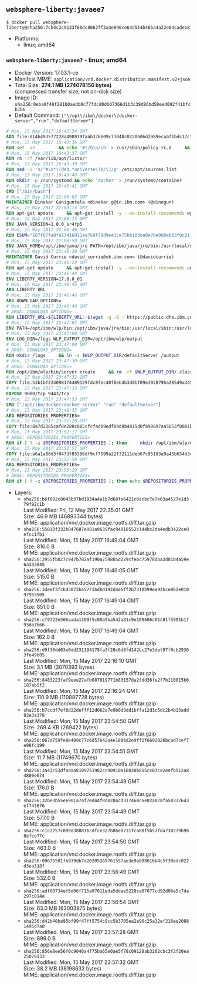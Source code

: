 ## `websphere-liberty:javaee7`

```console
$ docker pull websphere-liberty@sha256:7cb4c2c9133f60dc8062ff3a3e890ce64d514b465a4a22e64cade18f6549633a
```

-	Platforms:
	-	linux; amd64

### `websphere-liberty:javaee7` - linux; amd64

-	Docker Version: 17.03.1-ce
-	Manifest MIME: `application/vnd.docker.distribution.manifest.v2+json`
-	Total Size: **274.1 MB (274078156 bytes)**  
	(compressed transfer size, not on-disk size)
-	Image ID: `sha256:0eba9f48f281b0aedb0c77fdcd0db07366d1b3c39d86bd50eed092f41bfcb786`
-	Default Command: `["\/opt\/ibm\/docker\/docker-server","run","defaultServer"]`

```dockerfile
# Mon, 15 May 2017 16:43:34 GMT
ADD file:d14b493577228a498919faab376609c73048c0220b06d2989ecaaf1bdc17cf6c in / 
# Mon, 15 May 2017 16:43:36 GMT
RUN set -xe 		&& echo '#!/bin/sh' > /usr/sbin/policy-rc.d 	&& echo 'exit 101' >> /usr/sbin/policy-rc.d 	&& chmod +x /usr/sbin/policy-rc.d 		&& dpkg-divert --local --rename --add /sbin/initctl 	&& cp -a /usr/sbin/policy-rc.d /sbin/initctl 	&& sed -i 's/^exit.*/exit 0/' /sbin/initctl 		&& echo 'force-unsafe-io' > /etc/dpkg/dpkg.cfg.d/docker-apt-speedup 		&& echo 'DPkg::Post-Invoke { "rm -f /var/cache/apt/archives/*.deb /var/cache/apt/archives/partial/*.deb /var/cache/apt/*.bin || true"; };' > /etc/apt/apt.conf.d/docker-clean 	&& echo 'APT::Update::Post-Invoke { "rm -f /var/cache/apt/archives/*.deb /var/cache/apt/archives/partial/*.deb /var/cache/apt/*.bin || true"; };' >> /etc/apt/apt.conf.d/docker-clean 	&& echo 'Dir::Cache::pkgcache ""; Dir::Cache::srcpkgcache "";' >> /etc/apt/apt.conf.d/docker-clean 		&& echo 'Acquire::Languages "none";' > /etc/apt/apt.conf.d/docker-no-languages 		&& echo 'Acquire::GzipIndexes "true"; Acquire::CompressionTypes::Order:: "gz";' > /etc/apt/apt.conf.d/docker-gzip-indexes 		&& echo 'Apt::AutoRemove::SuggestsImportant "false";' > /etc/apt/apt.conf.d/docker-autoremove-suggests
# Mon, 15 May 2017 16:43:37 GMT
RUN rm -rf /var/lib/apt/lists/*
# Mon, 15 May 2017 16:43:39 GMT
RUN sed -i 's/^#\s*\(deb.*universe\)$/\1/g' /etc/apt/sources.list
# Mon, 15 May 2017 16:43:40 GMT
RUN mkdir -p /run/systemd && echo 'docker' > /run/systemd/container
# Mon, 15 May 2017 16:43:41 GMT
CMD ["/bin/bash"]
# Mon, 15 May 2017 22:08:02 GMT
MAINTAINER Dinakar Guniguntala <dinakar.g@in.ibm.com> (@dinogun)
# Mon, 15 May 2017 22:08:14 GMT
RUN apt-get update     && apt-get install -y --no-install-recommends wget ca-certificates     && rm -rf /var/lib/apt/lists/*
# Mon, 15 May 2017 22:08:15 GMT
ENV JAVA_VERSION=1.8.0_sr4fp5
# Mon, 15 May 2017 22:08:49 GMT
RUN ESUM="187f67fa0fa23416811aa76df70d9e43ce75bb18bba0e7be080eb83f0c21fb20"     && BASE_URL="https://public.dhe.ibm.com/ibmdl/export/pub/systems/cloud/runtimes/java/meta/"     && YML_FILE="jre/linux/x86_64/index.yml"     && wget -q -U UA_IBM_JAVA_Docker -O /tmp/index.yml $BASE_URL/$YML_FILE     && JAVA_URL=$(cat /tmp/index.yml | sed -n '/'$JAVA_VERSION'/{n;p}' | sed -n 's/\s*uri:\s//p' | tr -d '\r')     && wget -q -U UA_IBM_JAVA_Docker -O /tmp/ibm-java.bin $JAVA_URL     && echo "$ESUM  /tmp/ibm-java.bin" | sha256sum -c -     && echo "INSTALLER_UI=silent" > /tmp/response.properties     && echo "USER_INSTALL_DIR=/opt/ibm/java" >> /tmp/response.properties     && echo "LICENSE_ACCEPTED=TRUE" >> /tmp/response.properties     && mkdir -p /opt/ibm     && chmod +x /tmp/ibm-java.bin     && /tmp/ibm-java.bin -i silent -f /tmp/response.properties     && rm -f /tmp/response.properties     && rm -f /tmp/index.yml     && rm -f /tmp/ibm-java.bin
# Mon, 15 May 2017 22:08:50 GMT
ENV JAVA_HOME=/opt/ibm/java/jre PATH=/opt/ibm/java/jre/bin:/usr/local/sbin:/usr/local/bin:/usr/sbin:/usr/bin:/sbin:/bin
# Mon, 15 May 2017 23:46:20 GMT
MAINTAINER David Currie <david_currie@uk.ibm.com> (@davidcurrie)
# Mon, 15 May 2017 23:46:29 GMT
RUN apt-get update     && apt-get install -y --no-install-recommends unzip     && rm -rf /var/lib/apt/lists/*
# Mon, 15 May 2017 23:46:44 GMT
ENV LIBERTY_VERSION=17.0.0_01
# Mon, 15 May 2017 23:46:45 GMT
ARG LIBERTY_URL
# Mon, 15 May 2017 23:46:46 GMT
ARG DOWNLOAD_OPTIONS=
# Mon, 15 May 2017 23:46:49 GMT
# ARGS: DOWNLOAD_OPTIONS=
RUN LIBERTY_URL=${LIBERTY_URL:-$(wget -q -O - https://public.dhe.ibm.com/ibmdl/export/pub/software/websphere/wasdev/downloads/wlp/index.yml  | grep $LIBERTY_VERSION -A 6 | sed -n 's/\s*kernel:\s//p' | tr -d '\r' )}      && wget $DOWNLOAD_OPTIONS $LIBERTY_URL -U UA-IBM-WebSphere-Liberty-Docker -O /tmp/wlp.zip     && unzip -q /tmp/wlp.zip -d /opt/ibm     && rm /tmp/wlp.zip
# Mon, 15 May 2017 23:47:07 GMT
ENV PATH=/opt/ibm/wlp/bin:/opt/ibm/java/jre/bin:/usr/local/sbin:/usr/local/bin:/usr/sbin:/usr/bin:/sbin:/bin
# Mon, 15 May 2017 23:47:08 GMT
ENV LOG_DIR=/logs WLP_OUTPUT_DIR=/opt/ibm/wlp/output
# Mon, 15 May 2017 23:47:09 GMT
# ARGS: DOWNLOAD_OPTIONS=
RUN mkdir /logs     && ln -s $WLP_OUTPUT_DIR/defaultServer /output     && ln -s /opt/ibm/wlp/usr/servers/defaultServer /config
# Mon, 15 May 2017 23:47:30 GMT
# ARGS: DOWNLOAD_OPTIONS=
RUN /opt/ibm/wlp/bin/server create     && rm -rf $WLP_OUTPUT_DIR/.classCache /output/workarea
# Mon, 15 May 2017 23:47:32 GMT
COPY file:53b1bf224098174489129fdc8fec40f8eb4b3d0bf09e3028796a285d9a3457f1 in /opt/ibm/docker/ 
# Mon, 15 May 2017 23:47:32 GMT
EXPOSE 9080/tcp 9443/tcp
# Mon, 15 May 2017 23:47:53 GMT
CMD ["/opt/ibm/docker/docker-server" "run" "defaultServer"]
# Mon, 15 May 2017 23:48:33 GMT
ARG REPOSITORIES_PROPERTIES=
# Mon, 15 May 2017 23:51:28 GMT
COPY file:8a7d2385caf8e280c085cfcfad69edf89d8b4815d0f898897aa5053f0081bf61 in /config/ 
# Mon, 15 May 2017 23:52:17 GMT
# ARGS: REPOSITORIES_PROPERTIES=
RUN if [ ! -z $REPOSITORIES_PROPERTIES ]; then     mkdir /opt/ibm/wlp/etc/     echo $REPOSITORIES_PROPERTIES > /opt/ibm/wlp/etc/repositories.properties;   fi   && installUtility install --acceptLicense     appSecurity-2.0 bluemixUtility-1.0 collectiveMember-1.0 ldapRegistry-3.0     localConnector-1.0 microProfile-1.0 monitor-1.0 restConnector-1.0     requestTiming-1.0 restConnector-2.0 sessionDatabase-1.0 ssl-1.0 transportSecurity-1.0     webCache-1.0 webProfile-7.0   && if [ ! -z $REPOSITORIES_PROPERTIES ]; then rm /opt/ibm/wlp/etc/repositories.properties; fi   && rm -rf /output/workarea /output/logs
# Mon, 15 May 2017 23:52:57 GMT
COPY file:a6a1a88d3f0473f85596df9cf7599a22f32111deb67c95183a9a45b654d347eb in /config/ 
# Mon, 15 May 2017 23:52:58 GMT
ARG REPOSITORIES_PROPERTIES=
# Mon, 15 May 2017 23:53:29 GMT
# ARGS: REPOSITORIES_PROPERTIES=
RUN if [ ! -z $REPOSITORIES_PROPERTIES ]; then echo $REPOSITORIES_PROPERTIES > /opt/ibm/wlp/etc/repositories.properties; fi     && installUtility install --acceptLicense appSecurityClient-1.0 javaee-7.0 javaeeClient-7.0     && if [ ! -z $REPOSITORIES_PROPERTIES ] ; then rm /opt/ibm/wlp/etc/repositories.properties; fi     && rm -rf /output/workarea /output/logs
```

-	Layers:
	-	`sha256:b6f892c0043b37bd1834a4a1b7d68fe6421c6acbc7e7e63a4527e1d379f92c1b`  
		Last Modified: Fri, 12 May 2017 22:35:01 GMT  
		Size: 46.9 MB (46893344 bytes)  
		MIME: application/vnd.docker.image.rootfs.diff.tar.gzip
	-	`sha256:55010f332b047687e081a9639fac04918552c144bc2da4edb3422ce8efcc1fb1`  
		Last Modified: Mon, 15 May 2017 16:49:04 GMT  
		Size: 816.0 B  
		MIME: application/vnd.docker.image.rootfs.diff.tar.gzip
	-	`sha256:2955fb827c947b782af190a759805d229cfebc75978dba2d01b4a59e6a333845`  
		Last Modified: Mon, 15 May 2017 16:49:05 GMT  
		Size: 515.0 B  
		MIME: application/vnd.docker.image.rootfs.diff.tar.gzip
	-	`sha256:3deef3fcbd3072b45771bd0d192d4e5ff2b7310b99ea92bce062e01097953505`  
		Last Modified: Mon, 15 May 2017 16:49:04 GMT  
		Size: 851.0 B  
		MIME: application/vnd.docker.image.rootfs.diff.tar.gzip
	-	`sha256:cf9722e506aada1109f5c00a9ba542a81c9e109606c01c81f5991b1f93de7b66`  
		Last Modified: Mon, 15 May 2017 16:49:04 GMT  
		Size: 162.0 B  
		MIME: application/vnd.docker.image.rootfs.diff.tar.gzip
	-	`sha256:d9f30dd03e0dd231194178fa3f28c6d8fd142bc27e3def97f0cb29363fe49b05`  
		Last Modified: Mon, 15 May 2017 22:16:10 GMT  
		Size: 3.1 MB (3070393 bytes)  
		MIME: application/vnd.docker.image.rootfs.diff.tar.gzip
	-	`sha256:8483223faf9eee27afb087819771b83157da2fdd36fe2f7b110815b6187ab5f2`  
		Last Modified: Mon, 15 May 2017 22:16:24 GMT  
		Size: 110.9 MB (110887728 bytes)  
		MIME: application/vnd.docker.image.rootfs.diff.tar.gzip
	-	`sha256:b7ccdf7ef8d22defff12d062e7e9b0d9dd1bffa12d1c5dc2b4b13add82e3a378`  
		Last Modified: Mon, 15 May 2017 23:54:50 GMT  
		Size: 269.4 KB (269422 bytes)  
		MIME: application/vnd.docker.image.rootfs.diff.tar.gzip
	-	`sha256:067a759fe8e409c77c6d57642a4e1806d2e9ff2f6692026bcad7cef7e98fc199`  
		Last Modified: Mon, 15 May 2017 23:54:51 GMT  
		Size: 11.7 MB (11749670 bytes)  
		MIME: application/vnd.docker.image.rootfs.diff.tar.gzip
	-	`sha256:3a43c53dfaaaa8109751962cc90910a16030b815cc07ca2eefb512a84809e674`  
		Last Modified: Mon, 15 May 2017 23:54:49 GMT  
		Size: 176.0 B  
		MIME: application/vnd.docker.image.rootfs.diff.tar.gzip
	-	`sha256:32be3b55e6901a7af70d44f8d8204cd317460c6e02a028fa50337643ef743676`  
		Last Modified: Mon, 15 May 2017 23:54:49 GMT  
		Size: 577.0 B  
		MIME: application/vnd.docker.image.rootfs.diff.tar.gzip
	-	`sha256:c1c2257c899d388816cdfce327b86ed731fca88f5b57fda730279b988efee77c`  
		Last Modified: Mon, 15 May 2017 23:54:50 GMT  
		Size: 463.0 B  
		MIME: application/vnd.docker.image.rootfs.diff.tar.gzip
	-	`sha256:09675501fb939db7d20205269761557ae3e9a998016b4c5f30edc022d3ea318f`  
		Last Modified: Mon, 15 May 2017 23:56:49 GMT  
		Size: 532.0 B  
		MIME: application/vnd.docker.image.rootfs.diff.tar.gzip
	-	`sha256:adf60734ef8d06f715a07011eda5ddae5228ca07077cd92d06e5c7da297c014a`  
		Last Modified: Mon, 15 May 2017 23:56:54 GMT  
		Size: 63.0 MB (63003975 bytes)  
		MIME: application/vnd.docker.image.rootfs.diff.tar.gzip
	-	`sha256:d42b40be95bf99f47ff5754c9cc5b3705ea2e96c25a32ef216ee20881495d7a8`  
		Last Modified: Mon, 15 May 2017 23:57:28 GMT  
		Size: 899.0 B  
		MIME: application/vnd.docker.image.rootfs.diff.tar.gzip
	-	`sha256:856e8ee56f0c9040a4f75ba65e0ae5f78c09128ab3202cbc3f2f20ea25079133`  
		Last Modified: Mon, 15 May 2017 23:57:32 GMT  
		Size: 38.2 MB (38198633 bytes)  
		MIME: application/vnd.docker.image.rootfs.diff.tar.gzip

